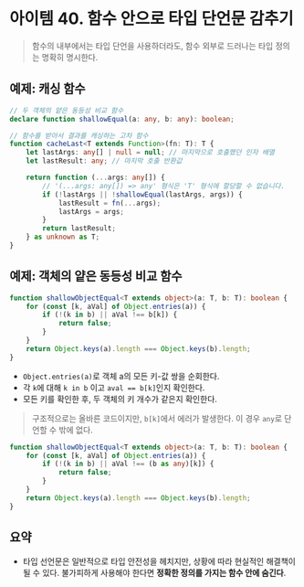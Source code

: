 # 아이템 40. 함수 안으로 타입 단언문 감추기

> 함수의 내부에서는 타입 단언을 사용하더라도, 함수 외부로 드러나는 타입 정의는 명확히 명시한다.

## 예제: 캐싱 함수

```ts
// 두 객체의 얕은 동등성 비교 함수
declare function shallowEqual(a: any, b: any): boolean;

// 함수를 받아서 결과를 캐싱하는 고차 함수
function cacheLast<T extends Function>(fn: T): T {
    let lastArgs: any[] | null = null; // 마지막으로 호출했던 인자 배열
    let lastResult: any; // 마지막 호출 반환값

    return function (...args: any[]) {
        // '(...args: any[]) => any' 형식은 'T' 형식에 할당할 수 없습니다.
        if (!lastArgs || !shallowEqual(lastArgs, args)) {
            lastResult = fn(...args);
            lastArgs = args;
        }
        return lastResult;
    } as unknown as T;
}
```

## 예제: 객체의 얕은 동등성 비교 함수

```ts
function shallowObjectEqual<T extends object>(a: T, b: T): boolean {
    for (const [k, aVal] of Object.entries(a)) {
        if (!(k in b) || aVal !== b[k]) {
            return false;
        }
    }
    return Object.keys(a).length === Object.keys(b).length;
}
```

-   `Object.entries(a)`로 객체 a의 모든 키-값 쌍을 순회한다.
-   각 `k`에 대해 `k in b` 이고 `aval == b[k]`인지 확인한다.
-   모든 키를 확인한 후, 두 객체의 키 개수가 같은지 확인한다.

> 구조적으로는 올바른 코드이지만, `b[k]`에서 에러가 발생한다. 이 경우 `any`로 단언할 수 밖에 없다.

```ts
function shallowObjectEqual<T extends object>(a: T, b: T): boolean {
    for (const [k, aVal] of Object.entries(a)) {
        if (!(k in b) || aVal !== (b as any)[k]) {
            return false;
        }
    }
    return Object.keys(a).length === Object.keys(b).length;
}
```

## 요약

-   타입 선언문은 일반적으로 타입 안전성을 헤치지만, 상황에 따라 현실적인 해결책이 될 수 있다. 불가피하게 사용해야 한다면 **정확한 정의를 가지는 함수 안에 숨긴다**.
